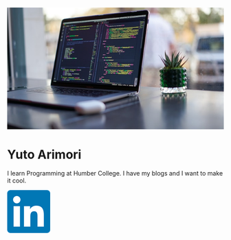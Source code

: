 ![This is programming images.](/images/programming.jpg)
# Yuto Arimori
I learn Programming at Humber College.
I have my blogs and I want to make it cool.

<a href="https://www.linkedin.com/in/yarimori/"><img style="height: 100px; width: 100px;" src="images/linkedin.png" alt="LinkedIn"></a>

